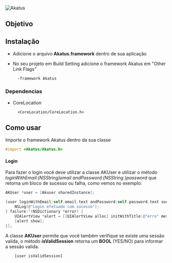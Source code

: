 <p align="left" >
  <img src="https://site.akatus.com/wp-content/uploads/2012/12/logo.gif" alt="Akatus" title="Akatus">
</p>

## Objetivo


## Instalação

- Adicione o arquivo **Akatus.framework** dentro de sua aplicação
- No seu projeto em Build Setting adicione o framework Akatus em "Other Link Flags"

        -framework Akatus

### Dependencias

- CoreLocation

        <CoreLocation/CoreLocation.h>


## Como usar

Importe o framework Akatus dentro da sua classe
```objective-c
#import <Akatus/Akatus.h>
```

#### Login

Para fazer o login você deve utilizar a classe AKUser e utilizar o método **loginWithEmail:(NSString*)email andPassword:(NSString *)password** que retorna um bloco de sucesso ou falha, como vemos no exemplo:

```objective-c
AKUser *user = [Akuser sharedInstance];

[user loginWithEmail:self.email.text andPassword:self.password.text success:^{
    NSLog(@"Login efetuado com sucesso");
} failure:^(NSDictionary *error) {
    UIAlertView *alert = [[UIAlertView alloc] initWithTitle:@"erro" message:[error valueForKey:@"message"] delegate:nil cancelButtonTitle:nil otherButtonTitles:@"Ok", nil];
    [alert show];
}];
```

A classe **AKUser** permite que você também verifique se existe uma sessão valida, o método **isValidSession** retorna um **BOOL** (YES/NO) para informar a sessão valida.

```objetive-c
    [user isValidSession]
```
